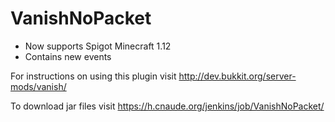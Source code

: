 VanishNoPacket
==============

* Now supports Spigot Minecraft 1.12
* Contains new events

For instructions on using this plugin visit
http://dev.bukkit.org/server-mods/vanish/

To download jar files visit
 https://h.cnaude.org/jenkins/job/VanishNoPacket/
